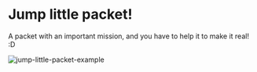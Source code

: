 # Jump little packet!

A packet with an important mission, and you have to help it to make it real! :D

![jump-little-packet-example](https://media.giphy.com/media/PkWw1hCd5twxdcyaXy/giphy.gif)
